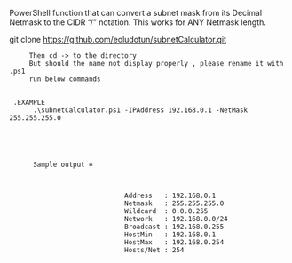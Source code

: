 
 PowerShell function that can convert a subnet mask from its Decimal Netmask to the CIDR “/” notation. This works for ANY Netmask length.


git clone https://github.com/eoludotun/subnetCalculator.git
  
     
         Then cd -> to the directory
         But should the name not display properly , please rename it with .ps1
         run below commands 
        

     .EXAMPLE 
          .\subnetCalculator.ps1 -IPAddress 192.168.0.1 -NetMask 255.255.255.0 
        
          
          
          
          
          Sample output =
          
          
                       
                                 Address   : 192.168.0.1
                                 Netmask   : 255.255.255.0
                                 Wildcard  : 0.0.0.255
                                 Network   : 192.168.0.0/24
                                 Broadcast : 192.168.0.255
                                 HostMin   : 192.168.0.1
                                 HostMax   : 192.168.0.254
                                 Hosts/Net : 254


